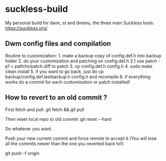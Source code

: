 # suckless-build
My personal build for dwm, st and dmenu, the three main Suckless tools: https://suckless.org/

## Dwm config files and compilation

Routine to customization:
    1. make a backup copy of config.def.h into backup folder
    2. do your customization and patching on config.def.h
        2.1 use patch -p1 < path/to/patch.diff to patch 
    3. cp config.def.h config.h
    4. sudo make clean install
    5. if you want to go back, just do cp backup/config.def.lastbackup.h config.h and recompile
    6. if everything works do a commit for each customization or patch installed!
    
## How to revert to an old commit ? 

First fetch and pull: git fetch && git pull

Then reset local repo to old commit: git reset --hard <commit-hash>

Do whatever you want.

Push your new current commit and force remote to accept it (You will lose all the commits newer than the one you reverted back to!):

git push -f <current-branch-name> origin

